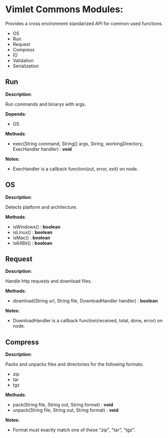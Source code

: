 # Vimlet Commons Modules:

Provides a cross environment standarized API for common used functions.

- OS
- Run
- Request
- Compress
- IO
- Validation
- Serialization


## Run

**Description**:

Run commands and binarys with args.

**Depends**:
- OS

**Methods**:
- exec(String command, String[] args, String, workingDirectory, ExecHandler handler) : **void**

**Notes**:
- ExecHandler is a callback function(out, error, exit) on node.

## OS

**Description**:

Detects platform and architecture.

**Methods**:
- isWindows() : **boolean**
- isLinux() : **boolean**
- isMac() : **boolean**
- is64Bit() : **boolean**

## Request

**Description**:

Handle http requests and download files.

**Methods**:
- download(String url, String file, DownloadHandler handler) : **boolean**

**Notes**:
- DownloadHandler is a callback function(received, total, done, error) on node.

## Compress

**Description**:

Packs and unpacks files and directories for the following formats:
- zip
- tar
- tgz

**Methods**:
- pack(String file, String out, String format) : **void**
- unpack(String file, String out, String format) : **void**

**Notes**:
- Format must exactly match one of these "zip", "tar", "tgz".
